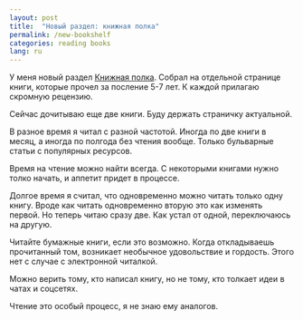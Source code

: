```yaml
---
layout: post
title:  "Новый раздел: книжная полка"
permalink: /new-bookshelf
categories: reading books
lang: ru
---
```


У меня новый раздел [Книжная полка](/bookshelf). Собрал на отдельной странице
книги, которые прочел за посление 5-7 лет. К каждой прилагаю скромную рецензию.

Сейчас дочитываю еще две книги. Буду держать страничку актуальной.

В разное время я читал с разной частотой. Иногда по две книги в месяц, а иногда по
полгода без чтения вообще. Только бульварные статьи с популярных ресурсов.

Время на чтение можно найти всегда. С некоторыми книгами нужно толко начать, и
аппетит придет в процессе.

Долгое время я считал, что одновременно можно читать только одну книгу. Вроде
как читать одновременно вторую это как изменять первой. Но теперь читаю сразу
две. Как устал от одной, переключаюсь на другую.

Читайте бумажные книги, если это возможно. Когда откладываешь прочитанный том,
возникает необычное удовольствие и гордость. Этого нет с случае с электронной
читалкой.

Можно верить тому, кто написал книгу, но не тому, кто толкает идеи в чатах и
соцсетях.

Чтение это особый процесс, я не знаю ему аналогов.
